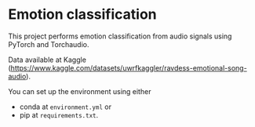 # Emotion classification

This project performs emotion classification from audio signals using PyTorch and Torchaudio.

Data available at Kaggle (https://www.kaggle.com/datasets/uwrfkaggler/ravdess-emotional-song-audio).

You can set up the environment using either 
* conda at `environment.yml` or
* pip at `requirements.txt`.